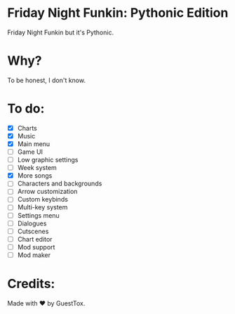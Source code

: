 # Friday Night Funkin: Pythonic Edition

Friday Night Funkin but it's Pythonic.

# Why?

To be honest, I don't know.

# To do:

- [x] Charts
- [x] Music
- [x] Main menu
- [ ] Game UI
- [ ] Low graphic settings
- [ ] Week system
- [x] More songs
- [ ] Characters and backgrounds
- [ ] Arrow customization
- [ ] Custom keybinds
- [ ] Multi-key system
- [ ] Settings menu
- [ ] Dialogues
- [ ] Cutscenes
- [ ] Chart editor
- [ ] Mod support
- [ ] Mod maker

# Credits:

Made with ❤ by GuestTox.
